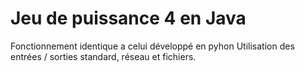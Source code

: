# Jeu de puissance 4 en Java

Fonctionnement identique a celui développé en pyhon
Utilisation des entrées / sorties standard, réseau et fichiers.

